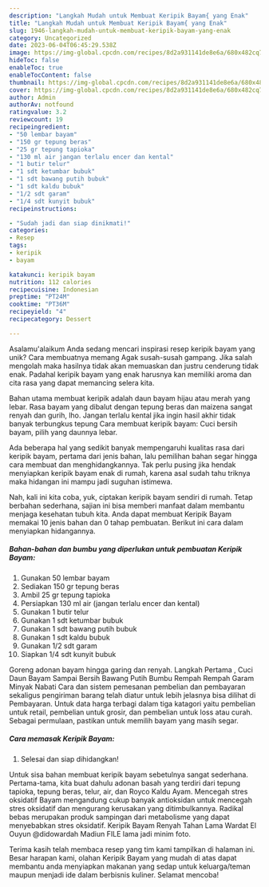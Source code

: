 ```yaml
---
description: "Langkah Mudah untuk Membuat Keripik Bayam{ yang Enak"
title: "Langkah Mudah untuk Membuat Keripik Bayam{ yang Enak"
slug: 1946-langkah-mudah-untuk-membuat-keripik-bayam-yang-enak
category: Uncategorized
date: 2023-06-04T06:45:29.538Z
image: https://img-global.cpcdn.com/recipes/8d2a931141de8e6a/680x482cq70/keripik-bayam-foto-resep-utama.jpg
hideToc: false
enableToc: true
enableTocContent: false
thumbnail: https://img-global.cpcdn.com/recipes/8d2a931141de8e6a/680x482cq70/keripik-bayam-foto-resep-utama.jpg
cover: https://img-global.cpcdn.com/recipes/8d2a931141de8e6a/680x482cq70/keripik-bayam-foto-resep-utama.jpg
author: Admin
authorAv: notfound
ratingvalue: 3.2
reviewcount: 19
recipeingredient:
- "50 lembar bayam"
- "150 gr tepung beras"
- "25 gr tepung tapioka"
- "130 ml air jangan terlalu encer dan kental"
- "1 butir telur"
- "1 sdt ketumbar bubuk"
- "1 sdt bawang putih bubuk"
- "1 sdt kaldu bubuk"
- "1/2 sdt garam"
- "1/4 sdt kunyit bubuk"
recipeinstructions:

- "Sudah jadi dan siap dinikmati!"
categories:
- Resep
tags:
- keripik
- bayam

katakunci: keripik bayam 
nutrition: 112 calories
recipecuisine: Indonesian
preptime: "PT24M"
cooktime: "PT36M"
recipeyield: "4"
recipecategory: Dessert

---
```



Asalamu'alaikum Anda sedang mencari inspirasi resep keripik bayam yang unik? Cara membuatnya memang Agak susah-susah gampang. Jika salah mengolah maka hasilnya tidak akan memuaskan dan justru cenderung tidak enak. Padahal keripik bayam yang enak harusnya kan memiliki aroma dan cita rasa yang dapat memancing selera kita.


Bahan utama membuat keripik adalah daun bayam hijau atau merah yang lebar. Rasa bayam yang dibalut dengan tepung beras dan maizena sangat renyah dan gurih, lho. Jangan terlalu kental jika ingin hasil akhir tidak banyak terbungkus tepung Cara membuat keripik bayam: Cuci bersih bayam, pilih yang daunnya lebar.

Ada beberapa hal yang sedikit banyak mempengaruhi kualitas rasa dari keripik bayam, pertama dari jenis bahan, lalu pemilihan bahan segar hingga cara membuat dan menghidangkannya. Tak perlu pusing jika hendak menyiapkan keripik bayam enak di rumah, karena asal sudah tahu triknya maka hidangan ini mampu jadi suguhan istimewa.


Nah, kali ini kita coba, yuk, ciptakan keripik bayam sendiri di rumah. Tetap berbahan sederhana, sajian ini bisa memberi manfaat dalam membantu menjaga kesehatan tubuh kita. Anda dapat membuat Keripik Bayam memakai 10 jenis bahan dan 0 tahap pembuatan. Berikut ini cara dalam menyiapkan hidangannya.

<!--inarticleads1-->

##### Bahan-bahan dan bumbu yang diperlukan untuk pembuatan Keripik Bayam:

1. Gunakan 50 lembar bayam
1. Sediakan 150 gr tepung beras
1. Ambil 25 gr tepung tapioka
1. Persiapkan 130 ml air (jangan terlalu encer dan kental)
1. Gunakan 1 butir telur
1. Gunakan 1 sdt ketumbar bubuk
1. Gunakan 1 sdt bawang putih bubuk
1. Gunakan 1 sdt kaldu bubuk
1. Gunakan 1/2 sdt garam
1. Siapkan 1/4 sdt kunyit bubuk


Goreng adonan bayam hingga garing dan renyah. Langkah Pertama , Cuci Daun Bayam Sampai Bersih Bawang Putih Bumbu Rempah Rempah Garam Minyak Nabati Cara dan sistem pemesanan pembelian dan pembayaran sekaligus pengiriman barang telah diatur untuk lebih jelasnya bisa dilihat di Pembayaran. Untuk data harga terbagi dalam tiga katagori yaitu pembelian untuk retail, pembelian untuk grosir, dan pembelian untuk loss atau curah. Sebagai permulaan, pastikan untuk memilih bayam yang masih segar. 

<!--inarticleads2-->

##### Cara memasak Keripik Bayam:


1. Selesai dan siap dihidangkan!

Untuk sisa bahan membuat keripik bayam sebetulnya sangat sederhana. Pertama-tama, kita buat dahulu adonan basah yang terdiri dari tepung tapioka, tepung beras, telur, air, dan Royco Kaldu Ayam. Mencegah stres oksidatif Bayam mengandung cukup banyak antioksidan untuk mencegah stres oksidatif dan mengurang kerusakan yang ditimbulkannya. Radikal bebas merupakan produk sampingan dari metabolisme yang dapat menyebabkan stres oksidatif. Keripik Bayam Renyah Tahan Lama Wardat El Ouyun @didowardah Madiun FILE lama jadi minim foto. 

Terima kasih telah membaca resep yang tim kami tampilkan di halaman ini. Besar harapan kami, olahan Keripik Bayam yang mudah di atas dapat membantu anda menyiapkan makanan yang sedap untuk keluarga/teman maupun menjadi ide dalam berbisnis kuliner. Selamat mencoba!
